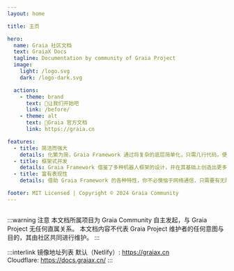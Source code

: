 ```yaml
---
layout: home

title: 主页

hero:
  name: Graia 社区文档
  text: GraiaX Docs
  tagline: Documentation by community of Graia Project
  image:
    light: /logo.svg
    dark: /logo-dark.svg

  actions:
    - theme: brand
      text: 🚀让我们开始吧
      link: /before/
    - theme: alt
      text: 🔗Graia 官方文档
      link: https://graia.cn

features:
  - title: 简洁而强大
    details: 化繁为简，Graia Framework 通过将复杂的底层简单化，只需几行代码，便可创造无限可能。
  - title: 框架式开发
    details: Graia Framework 借鉴了多种机器人框架的设计，并在其基础上创造出更多独有设计，帮助开发者更快更好地创作。
  - title: 富有表现性
    details: 借助 Graia Framework 的各种特性，你不必懊恼于网络通信，只需要有无限的想法就能实现你想要的一切。

footer: MIT Licensed | Copyright © 2024 Graia Community
---
```


<div class="home"><div class="container">

:::warning 注意
本文档所属项目为 Graia Community 自主发起，与 Graia Project 无任何直属关系。
本文档内容不代表 Graia Project 维护者的任何意图与目的，其由社区共同进行维护。
:::

:::interlink 镜像地址列表
默认（Netlify）: <https://graiax.cn>  
Cloudflare: <https://docs.graiax.cn/>
:::

</div></div>

<style lang="scss" scoped>
.home {
  display: flex;
  justify-content: center;

  .container {
    width: 100%;
    max-width: 1152px;
  }

  .container > div {
    margin: 16px 0;
  }
}
</style>
